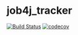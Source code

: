 # job4j_tracker

[![Build Status](https://travis-ci.com/DDavydov911/job4j_tracker.svg?branch=master)](https://travis-ci.com/DDavydov911/job4j_tracker)
[![codecov](https://codecov.io/gh/DDavydov911/job4j_tracker/branch/master/graph/badge.svg?token=0GQ685C7S8)](https://codecov.io/gh/DDavydov911/job4j_tracker)